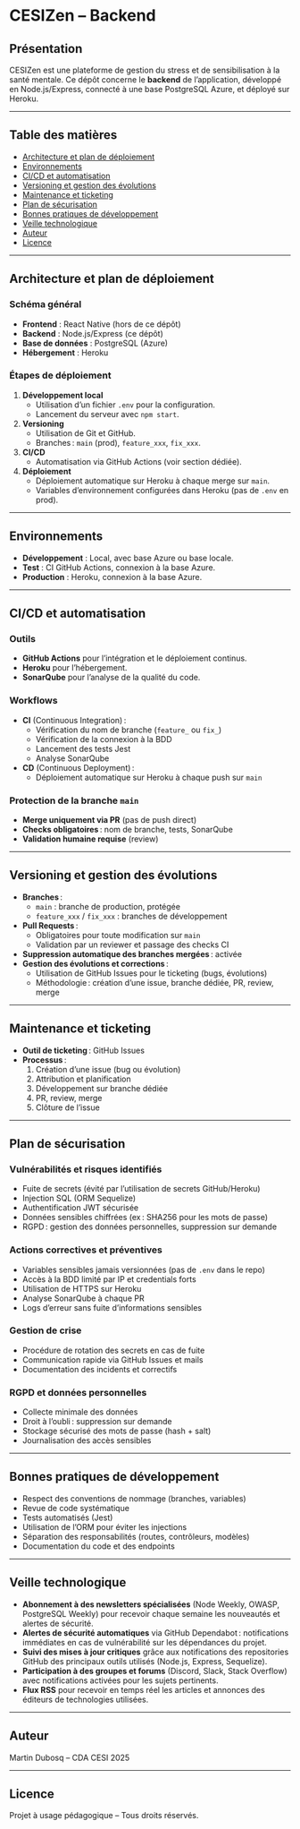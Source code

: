 
# CESIZen – Backend

## Présentation

CESIZen est une plateforme de gestion du stress et de sensibilisation à la santé mentale. Ce dépôt concerne le **backend** de l’application, développé en Node.js/Express, connecté à une base PostgreSQL Azure, et déployé sur Heroku.

---

## Table des matières

- [Architecture et plan de déploiement](#architecture-et-plan-de-déploiement)
- [Environnements](#environnements)
- [CI/CD et automatisation](#cicd-et-automatisation)
- [Versioning et gestion des évolutions](#versioning-et-gestion-des-évolutions)
- [Maintenance et ticketing](#maintenance-et-ticketing)
- [Plan de sécurisation](#plan-de-sécurisation)
- [Bonnes pratiques de développement](#bonnes-pratiques-de-développement)
- [Veille technologique](#veille-technologique)
- [Auteur](#auteur)
- [Licence](#licence)

---

## Architecture et plan de déploiement

### Schéma général

- **Frontend** : React Native (hors de ce dépôt)
- **Backend** : Node.js/Express (ce dépôt)
- **Base de données** : PostgreSQL (Azure)
- **Hébergement** : Heroku

### Étapes de déploiement

1. **Développement local**  
   - Utilisation d’un fichier `.env` pour la configuration.
   - Lancement du serveur avec `npm start`.
2. **Versioning**  
   - Utilisation de Git et GitHub.
   - Branches : `main` (prod), `feature_xxx`, `fix_xxx`.
3. **CI/CD**  
   - Automatisation via GitHub Actions (voir section dédiée).
4. **Déploiement**  
   - Déploiement automatique sur Heroku à chaque merge sur `main`.
   - Variables d’environnement configurées dans Heroku (pas de `.env` en prod).

---

## Environnements

- **Développement** : Local, avec base Azure ou base locale.
- **Test** : CI GitHub Actions, connexion à la base Azure.
- **Production** : Heroku, connexion à la base Azure.

---

## CI/CD et automatisation

### Outils

- **GitHub Actions** pour l’intégration et le déploiement continus.
- **Heroku** pour l’hébergement.
- **SonarQube** pour l’analyse de la qualité du code.

### Workflows

- **CI** (Continuous Integration) :
  - Vérification du nom de branche (`feature_` ou `fix_`)
  - Vérification de la connexion à la BDD
  - Lancement des tests Jest
  - Analyse SonarQube
- **CD** (Continuous Deployment) :
  - Déploiement automatique sur Heroku à chaque push sur `main`

### Protection de la branche `main`

- **Merge uniquement via PR** (pas de push direct)
- **Checks obligatoires** : nom de branche, tests, SonarQube
- **Validation humaine requise** (review)

---

## Versioning et gestion des évolutions

- **Branches** :
  - `main` : branche de production, protégée
  - `feature_xxx` / `fix_xxx` : branches de développement
- **Pull Requests** :
  - Obligatoires pour toute modification sur `main`
  - Validation par un reviewer et passage des checks CI
- **Suppression automatique des branches mergées** : activée
- **Gestion des évolutions et corrections** :
  - Utilisation de GitHub Issues pour le ticketing (bugs, évolutions)
  - Méthodologie : création d’une issue, branche dédiée, PR, review, merge

---

## Maintenance et ticketing

- **Outil de ticketing** : GitHub Issues
- **Processus** :
  1. Création d’une issue (bug ou évolution)
  2. Attribution et planification
  3. Développement sur branche dédiée
  4. PR, review, merge
  5. Clôture de l’issue

---

## Plan de sécurisation

### Vulnérabilités et risques identifiés

- Fuite de secrets (évité par l’utilisation de secrets GitHub/Heroku)
- Injection SQL (ORM Sequelize)
- Authentification JWT sécurisée
- Données sensibles chiffrées (ex : SHA256 pour les mots de passe)
- RGPD : gestion des données personnelles, suppression sur demande

### Actions correctives et préventives

- Variables sensibles jamais versionnées (pas de `.env` dans le repo)
- Accès à la BDD limité par IP et credentials forts
- Utilisation de HTTPS sur Heroku
- Analyse SonarQube à chaque PR
- Logs d’erreur sans fuite d’informations sensibles

### Gestion de crise

- Procédure de rotation des secrets en cas de fuite
- Communication rapide via GitHub Issues et mails
- Documentation des incidents et correctifs

### RGPD et données personnelles

- Collecte minimale des données
- Droit à l’oubli : suppression sur demande
- Stockage sécurisé des mots de passe (hash + salt)
- Journalisation des accès sensibles

---

## Bonnes pratiques de développement

- Respect des conventions de nommage (branches, variables)
- Revue de code systématique
- Tests automatisés (Jest)
- Utilisation de l’ORM pour éviter les injections
- Séparation des responsabilités (routes, contrôleurs, modèles)
- Documentation du code et des endpoints

---

## Veille technologique

- **Abonnement à des newsletters spécialisées** (Node Weekly, OWASP, PostgreSQL Weekly) pour recevoir chaque semaine les nouveautés et alertes de sécurité.
- **Alertes de sécurité automatiques** via GitHub Dependabot : notifications immédiates en cas de vulnérabilité sur les dépendances du projet.
- **Suivi des mises à jour critiques** grâce aux notifications des repositories GitHub des principaux outils utilisés (Node.js, Express, Sequelize).
- **Participation à des groupes et forums** (Discord, Slack, Stack Overflow) avec notifications activées pour les sujets pertinents.
- **Flux RSS** pour recevoir en temps réel les articles et annonces des éditeurs de technologies utilisées.
---

## Auteur

Martin Dubosq – CDA CESI 2025

---

## Licence

Projet à usage pédagogique – Tous droits réservés.

